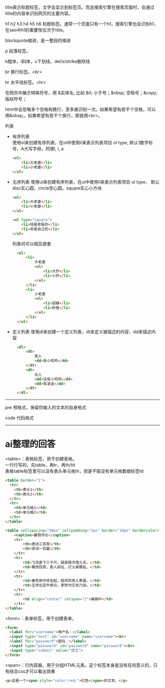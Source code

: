 title表示标题标签，文字会显示到标签页。而且搜索引擎在搜索页面时，会通过title的内容来识别网页的主要内容。  

h1 h2 h3 h4 h5 h6 标题标签。通常一个页面只有一个h1，搜索引擎也会识别h1，在seo中h1的重要性仅次于title。  

blockquote缩进，是一整段的缩进

p 段落标签。  

b粗体，i斜体，u下划线，del/s/strike删除线

br 换行标签。\<br>  

hr 水平线标签。\<hr>  

在网页中展示特殊符号，用 &实体名; 比如 \&lt; 小于号；\&nbsp; 空格号；\&copy; 版权符号；  

html中会忽略多个空格和换行，至多被识别一次。如果希望有若干个空格，可以用\&nbsp;。如果希望有若干个换行，那就用\<br>。  

列表  
- 有序列表  
  使用ol来创建有序列表，在ol中使用li来表示列表项目
  ol type, 默认1数字标号，A大写字母，同理I, i, a
  ```html
  <ol>
      <li>大老婆</li>
      <li>小老婆</li>
  </ol>
  ```
- 无序列表
  使用ul来创建有序列表，在ul中使用li来表示列表项目
  ul type， 默认disc实心圆，circle空心圆，square实心小方块
  ```html
  <ul>
      <li>大老婆</li>
      <li>小老婆</li>
  </ul>
  ```
  ```html
  <ul type="square">
      <li>钱是老板的</li>
      <li>命是自己的</li>
  </ul>
  ```
  
  列表间可以相互嵌套
  ```html
    <ul>
        <li>
            大老婆
            <ol>
                <li>大乔</li>
                <li>小乔</li>
            </ol>
        </li>
        <li>
            小老婆
            <ol>
                <li>貂蝉</li>
                <li>秋香</li>
            </ol>
        </li>
    </ul>
  ```
- 定义列表
  使用dl来创建一个定义列表，dt来定义被描述的内容，dd来描述内容
  ```html
    <dl>
        <dt>
            男人
            <dd>有小鸡鸡</dd>
        </dt>
        <dt>
            女人
            <dd>没有小鸡鸡</dd>
            <dd>有波波</dd>
        </dt>
    </dl>
  ```

---

pre 预格式，保留你输入的文本的自身格式  

code 代码格式

---
# ai整理的回答  
\<table>：表格标签，用于创建表格。  
一行行写的，先table，再tr，再th/td  
表格table标签里可以没有表头单元格th，但是不能没有单元格数据标签td  
```html
<table border="1">
  <tr>
    <th>表头1</th>
    <th>表头2</th>
  </tr>
  <tr>
    <td>单元格1</td>
    <td>单元格2</td>
  </tr>
</table>
```
```html
<table cellspacing="50px" cellpadding="2px" border="10px" bordercolor="blue" align="center">
    <caption>暑假作业</caption>
    <tr>
        <th>唐诗三百首</th>
        <th>宋词一百篇</th>
    </tr>
    <tr>
        <td>飞流直下三千尺，疑是银河落九天。</td>
        <td>蓦然回首，那人却在，灯火阑珊处。</td>
    </tr>
    <tr>
        <td>垂死病中惊坐起，暗风吹雨入寒窗。</td>
        <td>王师北定中原日，家祭勿忘告乃翁。</td>
    </tr>
    <tr>
        <td align="center" colspan="2">编辑中</td>
    </tr>
</table>
```

\<form>：表单标签，用于创建表单。
```html
<form>
  <label for="username">用户名：</label>
  <input type="text" id="username" name="username"><br>
  <label for="password">密码：</label>
  <input type="password" id="password" name="password"><br>
  <input type="submit" value="提交">
</form>
```

\<span>：行内容器，用于分组HTML元素。这个标签本身是没有任何意义的，只有结合css才可以看出效果  
```html
<p>这是一个<span style="color:red;">红色</span>的文本。</p>
```
